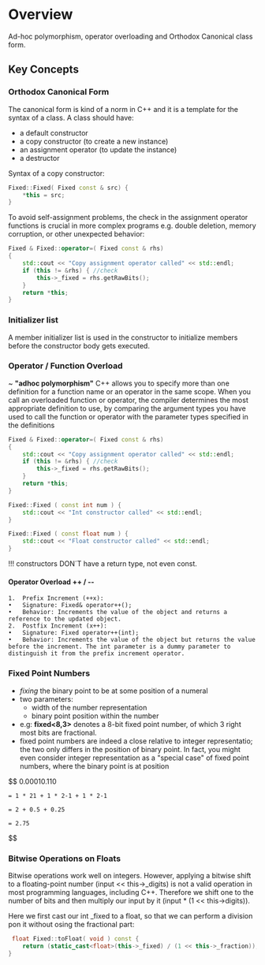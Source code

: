 # Overview
Ad-hoc polymorphism, operator overloading and Orthodox Canonical class form.

## Key Concepts

### Orthodox Canonical Form
The canonical form is kind of a norm in C++ and it is a template for the syntax of a class. A class should have:</b>
- a default constructor </b>
- a copy constructor (to create a new instance) </b>
- an assignment operator (to update the instance) </b>
- a destructor </b>

Syntax of a copy constructor:
```c++
Fixed::Fixed( Fixed const & src) {
    *this = src;
}
```

To avoid self-assignment problems, the check in the assignment operator functions is crucial in more complex programs e.g. double deletion, memory corruption, or other unexpected behavior:
```c++
Fixed & Fixed::operator=( Fixed const & rhs)
{
    std::cout << "Copy assignment operator called" << std::endl;
    if (this != &rhs) { //check
        this->_fixed = rhs.getRawBits();
    }
    return *this;
}
```

### Initializer list
A member initializer list is used in the constructor to initialize members before the constructor body gets executed.

### Operator / Function Overload
~ **"adhoc polymorphism"** </b>
C++ allows you to specify more than one definition for a function name or an operator in the same scope.
When you call an overloaded function or operator, the compiler determines the most appropriate definition to use, by comparing the argument types you have used to call the function or operator with the parameter types specified in the definitions
```c++
Fixed & Fixed::operator=( Fixed const & rhs)
{
    std::cout << "Copy assignment operator called" << std::endl;
    if (this != &rhs) { //check
        this->_fixed = rhs.getRawBits();
    }
    return *this;
}

Fixed::Fixed ( const int num ) {
    std::cout << "Int constructor called" << std::endl;
}

Fixed::Fixed ( const float num ) {
    std::cout << "Float constructor called" << std::endl;
}
```
!!! constructors DON´T have a return type, not even const.

#### Operator Overload ++ / --
	1.	Prefix Increment (++x):
	•	Signature: Fixed& operator++();
	•	Behavior: Increments the value of the object and returns a reference to the updated object.
	2.	Postfix Increment (x++):
	•	Signature: Fixed operator++(int);
	•	Behavior: Increments the value of the object but returns the value before the increment. The int parameter is a dummy parameter to distinguish it from the prefix increment operator.

### Fixed Point Numbers
- *fixing* the binary point to be at some position of a numeral </b>
- two parameters: </b>
    - width of the number representation </b>
    - binary point position within the number </b>
- e.g: **fixed<8,3>** denotes a 8-bit fixed point number, of which 3 right most bits are fractional. </b>
- fixed point numbers are indeed a close relative to integer representatio; the two only differs in the position of binary point. In fact, you might even consider integer representation as a "special case" of fixed point numbers, where the binary point is at position</b>

 $$
    0.00010.110

    = 1 * 21 + 1 * 2-1 + 1 * 2-1

    = 2 + 0.5 + 0.25

    = 2.75
 $$

 ### Bitwise Operations on Floats
 Bitwise operations work well on integers. However, applying a bitwise shift to a floating-point number (input << this->_digits) is not a valid operation in most programming languages, including C++. Therefore we shift one to the number of bits and then multiply our input by it (input * (1 << this->digits)).

Here we first cast our int _fixed to a float, so that we can perform a division pon it without osing the fractional part:
```c++
 float Fixed::toFloat( void ) const {
    return (static_cast<float>(this->_fixed) / (1 << this->_fraction));
}
```
